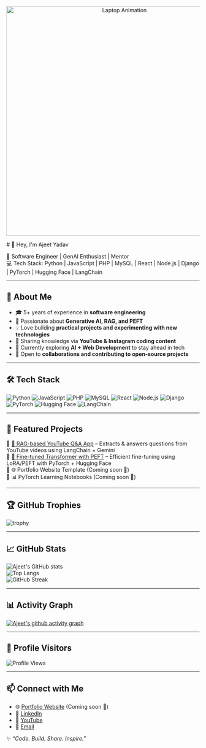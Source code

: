 <p align="center">
  <img src="https://media1.giphy.com/media/v1.Y2lkPTc5MGI3NjExdjNua2xqazNreXh3MW82YWtmYjdtNXdtbnFxeG43N2p5NnhzMTQzdiZlcD12MV9pbnRlcm5hbF9naWZfYnlfaWQmY3Q9Zw/qgQUggAC3Pfv687qPC/giphy.gif" width="600" alt="Laptop Animation">
</p>
# 👋 Hey, I'm Ajeet Yadav  

🚀 Software Engineer | GenAI Enthusiast | Mentor  
💻 Tech Stack: Python | JavaScript | PHP | MySQL | React | Node.js | Django | PyTorch | Hugging Face | LangChain  

---

## 🌟 About Me
- 🎓 5+ years of experience in **software engineering**  
- 🧠 Passionate about **Generative AI, RAG, and PEFT**  
- 💡 Love building **practical projects and experimenting with new technologies**  
- 🎥 Sharing knowledge via **YouTube & Instagram coding content**  
- 🌱 Currently exploring **AI + Web Development** to stay ahead in tech  
- 🤝 Open to **collaborations and contributing to open-source projects**

---

## 🛠️ Tech Stack
![Python](https://img.shields.io/badge/-Python-3776AB?style=flat-square&logo=python&logoColor=white)
![JavaScript](https://img.shields.io/badge/-JavaScript-F7DF1E?style=flat-square&logo=javascript&logoColor=black)
![PHP](https://img.shields.io/badge/-PHP-777BB4?style=flat-square&logo=php&logoColor=white)
![MySQL](https://img.shields.io/badge/-MySQL-4479A1?style=flat-square&logo=mysql&logoColor=white)
![React](https://img.shields.io/badge/-React-61DAFB?style=flat-square&logo=react&logoColor=black)
![Node.js](https://img.shields.io/badge/-Node.js-339933?style=flat-square&logo=node.js&logoColor=white)
![Django](https://img.shields.io/badge/-Django-092E20?style=flat-square&logo=django&logoColor=white)
![PyTorch](https://img.shields.io/badge/-PyTorch-EE4C2C?style=flat-square&logo=pytorch&logoColor=white)
![Hugging Face](https://img.shields.io/badge/-HuggingFace-FFD21E?style=flat-square&logo=huggingface&logoColor=black)
![LangChain](https://img.shields.io/badge/-LangChain-1C1C1C?style=flat-square)

---

## 📌 Featured Projects
🔹 [🧠 RAG-based YouTube Q&A App](#) – Extracts & answers questions from YouTube videos using LangChain + Gemini  
🔹 [🤖 Fine-tuned Transformer with PEFT](#) – Efficient fine-tuning using LoRA/PEFT with PyTorch + Hugging Face  
🔹 🌐 Portfolio Website Template (Coming soon 🚀)  
🔹 📊 PyTorch Learning Notebooks (Coming soon 📖)  

---

## 🏆 GitHub Trophies
![trophy](https://github-profile-trophy.vercel.app/?username=AjeetCodes&theme=tokyonight&no-frame=true&row=1&column=6)

---

## 📈 GitHub Stats
![Ajeet's GitHub stats](https://github-readme-stats.vercel.app/api?username=AjeetCodes&show_icons=true&theme=tokyonight)  
![Top Langs](https://github-readme-stats.vercel.app/api/top-langs/?username=AjeetCodes&layout=compact&theme=tokyonight)  
![GitHub Streak](https://github-readme-streak-stats.herokuapp.com/?user=AjeetCodes&theme=tokyonight)  

---

## 📊 Activity Graph
[![Ajeet's github activity graph](https://github-readme-activity-graph.vercel.app/graph?username=AjeetCodes&theme=tokyo-night)](https://github.com/ashutosh00710/github-readme-activity-graph)

---

## 👀 Profile Visitors
![Profile Views](https://komarev.com/ghpvc/?username=AjeetCodes&label=Visitors&color=blue&style=flat)

---

## 📫 Connect with Me
- 🌐 [Portfolio Website](#) (Coming soon 🚀)  
- 💼 [LinkedIn](https://www.linkedin.com/in/ajeet-yadav-55a0861a0/)  
- 🎥 [YouTube](https://www.youtube.com/@buildwithajeet)  
- 📧 [Email](mailto:ajeetyadav70520300@gmail.com)  

✨ *“Code. Build. Share. Inspire.”*  
